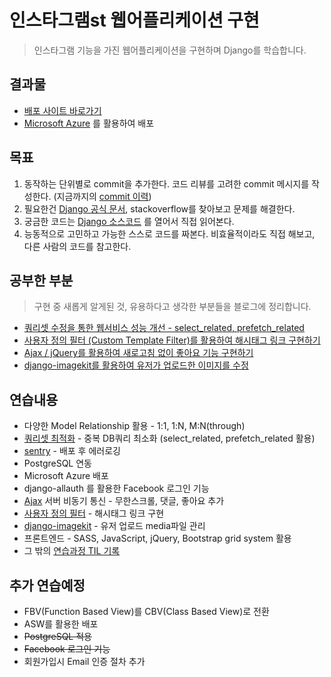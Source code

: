 # 인스타그램st  웹어플리케이션 구현
> 인스타그램 기능을 가진 웹어플리케이션을 구현하며 Django를 학습합니다.

## 결과물
- [배포 사이트 바로가기](http://instagram-practice.tk/)
- [Microsoft Azure](https://azure.microsoft.com/ko-kr/?&wt.mc_id=AID623284_SEM_ANFOP6Xj) 를 활용하여 배포

## 목표

1. 동작하는 단위별로 commit을 추가한다. 코드 리뷰를 고려한 commit 메시지를 작성한다. (지금까지의 [commit 이력](https://github.com/wayhome25/Instagram/commits/master))
2. 필요한건 [Django 공식 문서](https://docs.djangoproject.com/en/1.11/), stackoverflow를 찾아보고 문제를 해결한다.
3. 궁금한 코드는 [Django 소스코드](https://github.com/django/django/tree/1.10.6/django) 를 열어서 직접 읽어본다.
4. 능동적으로 고민하고 가능한 스스로 코드를 짜본다. 비효율적이라도 직접 해보고, 다른 사람의 코드를 참고한다.


## 공부한 부분
> 구현 중 새롭게 알게된 것, 유용하다고 생각한 부분들을 블로그에 정리합니다.

- [쿼리셋 수정을 통한 웹서비스 성능 개선 - select_related, prefetch_related](https://wayhome25.github.io/django/2017/06/20/selected_related_prefetch_related/)
- [사용자 정의 필터 (Custom Template Filter)를 활용하여 해시태그 링크 구현하기](https://wayhome25.github.io/django/2017/06/22/custom-template-filter/)
- [Ajax / jQuery를 활용하여 새로고침 없이 좋아요 기능 구현하기](https://wayhome25.github.io/django/2017/06/25/django-ajax-like-button/)
- [django-imagekit를 활용하여 유저가 업로드한 이미지를 수정](https://wayhome25.github.io/django/2017/05/11/image-thumbnail/)

## 연습내용
- 다양한 Model Relationship 활용 - 1:1, 1:N, M:N(through)
- [쿼리셋 최적화](https://wayhome25.github.io/django/2017/06/20/selected_related_prefetch_related/) - 중복 DB쿼리 최소화 (select_related, prefetch_related 활용)
- [sentry](https://sentry.io) - 배포 후 에러로깅
- PostgreSQL 연동
- Microsoft Azure 배포
- django-allauth 를 활용한 Facebook 로그인 기능
- [Ajax](https://wayhome25.github.io/django/2017/06/25/django-ajax-like-button/) 서버 비동기 통신 - 무한스크롤, 댓글, 좋아요 추가
- [사용자 정의 필터](https://wayhome25.github.io/django/2017/06/22/custom-template-filter/) - 해시태그 링크 구현
- [django-imagekit](https://wayhome25.github.io/django/2017/05/11/image-thumbnail/) - 유저 업로드 media파일 관리
- 프론트엔드 - SASS, JavaScript, jQuery, Bootstrap grid system 활용    
- 그 밖의 [연습과정 TIL 기록](https://wayhome25.github.io/blog/tags/#학습과정)

## 추가 연습예정
- FBV(Function Based View)를 CBV(Class Based View)로 전환
- ASW를 활용한 배포
- ~~PostgreSQL 적용~~
- ~~Facebook 로그인 기능~~
- 회원가입시 Email 인증 절차 추가

